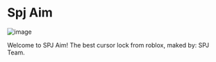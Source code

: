 # Spj Aim


![image](https://github.com/user-attachments/assets/95d06c3d-950b-49b9-9df1-a0a0cc148038)

Welcome to SPJ Aim! The best cursor lock from roblox,
maked by: SPJ Team.
